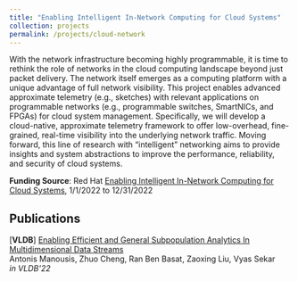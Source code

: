 ```yaml
---
title: "Enabling Intelligent In-Network Computing for Cloud Systems"
collection: projects
permalink: /projects/cloud-network
---
```


With the network infrastructure becoming highly programmable, it is time to rethink the role of networks in the cloud computing landscape beyond just packet delivery. The network itself emerges as a computing platform with a unique advantage of full network visibility. This project enables advanced approximate telemetry (e.g., sketches) with relevant applications on programmable networks (e.g., programmable switches, SmartNICs, and FPGAs) for cloud system management. Specifically, we will develop a cloud-native, approximate telemetry framework to offer low-overhead, fine-grained, real-time visibility into the underlying network traffic. Moving forward, this line of research with “intelligent” networking aims to provide insights and system abstractions to improve the performance, reliability, and security of cloud systems.

**Funding Source**: Red Hat [Enabling Intelligent In-Network Computing for Cloud Systems](https://research.redhat.com/blog/research_project/enabling-intelligent-in-network-computing-for-cloud-systems/), 1/1/2022 to 12/31/2022


Publications
------
[**VLDB**] [Enabling Efficient and General Subpopulation Analytics In Multidimensional Data Streams](/papers/2022/VLDB22_Hydra.pdf)  
Antonis Manousis, Zhuo Cheng, Ran Ben Basat, Zaoxing Liu, Vyas Sekar  
*in VLDB'22*